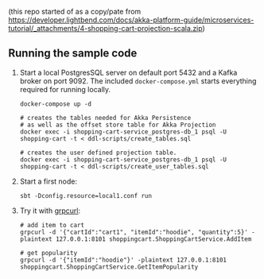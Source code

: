 (this repo started of as a copy/pate from https://developer.lightbend.com/docs/akka-platform-guide/microservices-tutorial/_attachments/4-shopping-cart-projection-scala.zip)

## Running the sample code

1. Start a local PostgresSQL server on default port 5432 and a Kafka broker on port 9092. The included `docker-compose.yml` starts everything required for running locally.

    ```shell
    docker-compose up -d

    # creates the tables needed for Akka Persistence
    # as well as the offset store table for Akka Projection
    docker exec -i shopping-cart-service_postgres-db_1 psql -U shopping-cart -t < ddl-scripts/create_tables.sql
    
    # creates the user defined projection table.
    docker exec -i shopping-cart-service_postgres-db_1 psql -U shopping-cart -t < ddl-scripts/create_user_tables.sql
    ```

2. Start a first node:

    ```
    sbt -Dconfig.resource=local1.conf run
    ```

3. Try it with [grpcurl](https://github.com/fullstorydev/grpcurl):

    ```shell
    # add item to cart
    grpcurl -d '{"cartId":"cart1", "itemId":"hoodie", "quantity":5}' -plaintext 127.0.0.1:8101 shoppingcart.ShoppingCartService.AddItem
   
    # get popularity
    grpcurl -d '{"itemId":"hoodie"}' -plaintext 127.0.0.1:8101 shoppingcart.ShoppingCartService.GetItemPopularity
    ```
